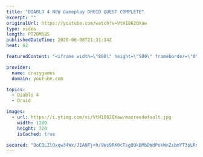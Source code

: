```yaml
---
title: "DIABLO 4 NEW Gameplay DRUID QUEST COMPLETE"
excerpt: ""
originalUrl: https://youtube.com/watch?v=VtH1862QXaw
type: video
length: PT20M58S
publishedDateTime: 2020-06-08T21:31:14Z
heat: 62

featuredContent: "<iframe width=\"800\" height=\"500\" frameborder=\"0\" src=\"https://www.youtube.com/embed/VtH1862QXaw\" allow=\"accelerometer; autoplay; encrypted-media; gyroscope; picture-in-picture\" allowfullscreen></iframe>"

provider:
  name: crazygames
  domain: youtube.com

topics:
  - Diablo 4
  - Druid

images:
  - url: https://i.ytimg.com/vi/VtH1862QXaw/maxresdefault.jpg
    width: 1280
    height: 720
    isCached: true

secured: "DoCOLZlOxqw34Wx/J1ANFj+h/9Ws9RK0cTsg0QkBMbDWdPukWnZsbmYT3pLRnwNXQw/jgKA8qTJDpf5yNLQymtEFuhEJ1tmDaP8sr06K0numVrNSZvnVMdQBu0C1PIYATTkYgsP/GdWXJcq+l1TNlCK30V/WPwBVAiIefWGkoK2QNPq9/wJUUO5WgkGjVoWiXj8ngduS2PA1AlWD6jPxwW8+hy/QeesRDoTNSpbehM83a3oUYG70uRPVIdRYzIG6fPAFrgGsmgSARaujrgLBBN05KaP/lxLZ3zWmGKuhEBB8fykeVS3i9MZQQeGR62DzLEstTwtpA4qOGu6geYg6fvz2EUnjDPuVyZ80Y8rnP9g1bLcmfZUiYXRtakyaJ0DWuNRCwnR5P9o2BAidohmHOFWXcO4xxreB0lGIaYloSSs=;1DMkHlzEeXMhx9GIvudcBQ=="
---
```


